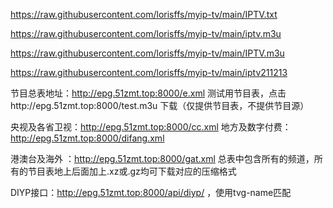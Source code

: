 

https://raw.githubusercontent.com/lorisffs/myip-tv/main/IPTV.txt


https://raw.githubusercontent.com/lorisffs/myip-tv/main/iptv.m3u



https://raw.githubusercontent.com/lorisffs/myip-tv/main/IPTV.m3u


https://raw.githubusercontent.com/lorisffs/myip-tv/main/iptv211213


节目总表地址：http://epg.51zmt.top:8000/e.xml   测试用节目表，点击http://epg.51zmt.top:8000/test.m3u
下载（仅提供节目表，不提供节目源）

央视及各省卫视：http://epg.51zmt.top:8000/cc.xml  地方及数字付费：http://epg.51zmt.top:8000/difang.xml

港澳台及海外 ：http://epg.51zmt.top:8000/gat.xml  总表中包含所有的频道，所有的节目表地上后面加上.xz或.gz均可下载对应的压缩格式



DIYP接口：http://epg.51zmt.top:8000/api/diyp/ ，使用tvg-name匹配
